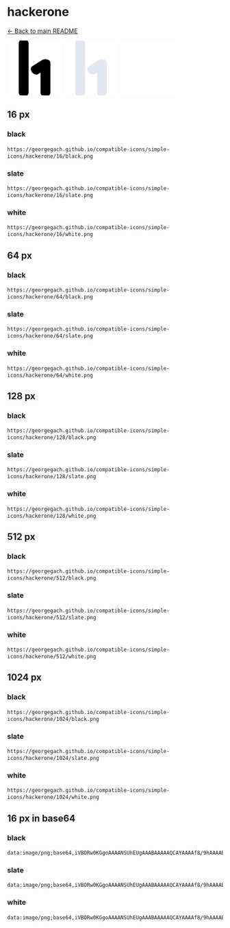 # hackerone

[← Back to main README](../../README.md)


<img src="./128/black.png" width="128" alt="hackerone black icon" />
<img src="./128/slate.png" width="128" alt="hackerone slate icon" />
<img src="./128/white.png" width="128" alt="hackerone white icon" />

## 16 px

### black
```
https://georgegach.github.io/compatible-icons/simple-icons/hackerone/16/black.png
```

### slate
```
https://georgegach.github.io/compatible-icons/simple-icons/hackerone/16/slate.png
```

### white
```
https://georgegach.github.io/compatible-icons/simple-icons/hackerone/16/white.png
```

## 64 px

### black
```
https://georgegach.github.io/compatible-icons/simple-icons/hackerone/64/black.png
```

### slate
```
https://georgegach.github.io/compatible-icons/simple-icons/hackerone/64/slate.png
```

### white
```
https://georgegach.github.io/compatible-icons/simple-icons/hackerone/64/white.png
```

## 128 px

### black
```
https://georgegach.github.io/compatible-icons/simple-icons/hackerone/128/black.png
```

### slate
```
https://georgegach.github.io/compatible-icons/simple-icons/hackerone/128/slate.png
```

### white
```
https://georgegach.github.io/compatible-icons/simple-icons/hackerone/128/white.png
```

## 512 px

### black
```
https://georgegach.github.io/compatible-icons/simple-icons/hackerone/512/black.png
```

### slate
```
https://georgegach.github.io/compatible-icons/simple-icons/hackerone/512/slate.png
```

### white
```
https://georgegach.github.io/compatible-icons/simple-icons/hackerone/512/white.png
```

## 1024 px

### black
```
https://georgegach.github.io/compatible-icons/simple-icons/hackerone/1024/black.png
```

### slate
```
https://georgegach.github.io/compatible-icons/simple-icons/hackerone/1024/slate.png
```

### white
```
https://georgegach.github.io/compatible-icons/simple-icons/hackerone/1024/white.png
```

## 16 px in base64

### black
```
data:image/png;base64,iVBORw0KGgoAAAANSUhEUgAAABAAAAAQCAYAAAAf8/9hAAAABmJLR0QA/wD/AP+gvaeTAAAAmUlEQVQ4jdXSsQpBcRzF8U+6MVyjkkUmyiNY5QE8hxdhksVk9hoewU4ZZb6UEmW5w5+43WtQ92y/8zvnW7/68aoVzjihL4cqb3MbdcRo/gIorPIAaphgila4iHKUh1iigyp6GOcFrDFCI/DiMJB1QoRBWr7h8SmUBbhjgT02uBYFwBxdzL4FyvMH/wNskeCCY+AfUj/BLiw8Afp7FYC6J5qEAAAAAElFTkSuQmCC
```

### slate
```
data:image/png;base64,iVBORw0KGgoAAAANSUhEUgAAABAAAAAQCAYAAAAf8/9hAAAABmJLR0QA/wD/AP+gvaeTAAAA40lEQVQ4jc2SMUoDURRFz/0zUXAUESLRIjGV7sFScQFWbsDNWEkaK2u34RLsLBwQVNDpTAZFGDL/WgkDOiTaxNu9x7mneDzRyFMxvjQ+MeEdh4Od7bVbZiQ0B6MBaFVyljDtzSp/E/wlixek80B57uXOyutpkoZ+HTqj4Wb2MrfgoRgfSpMLHIaOLAVXe8DxXILHYnIFHGF3ARBAyJpM6w3qoNSO++AuVoVd/8S1CpLoqcRIUg5cE/TxKwHAYGvjvN9b3w3EszZm8X/wzwSSbwwl1pti8vy1r8y9rdJQRse7ZucT3GRKsB35/T0AAAAASUVORK5CYII=
```

### white
```
data:image/png;base64,iVBORw0KGgoAAAANSUhEUgAAABAAAAAQCAYAAAAf8/9hAAAABmJLR0QA/wD/AP+gvaeTAAAAq0lEQVQ4jdXSsUrCcRTF8c8vRAcbhXCRJgMfoTV8gJ6jF8kpWpyafQ0foT3BMZpNEMQ4LQ4/pORvQ+DZ7rnnfOHCpVKSlySfST6SjDTQxcE8wCW6uPoL4GSdCSBJJ8lDksck/XrXalC+wxTXaOMG940ASWYYo1fZ3Tpz7IQWbvflLb5+Ch0D7PCMBebYnApQSnkqpQwx+S1zJn/wr4BXrLDGe+Uv9/4Kb3XhG6hVM2ij3OwjAAAAAElFTkSuQmCC
```

